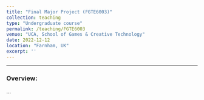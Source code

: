 ```yaml
---
title: "Final Major Project (FGTE6003)"
collection: teaching
type: "Undergraduate course"
permalink: /teaching/FGTE6003
venue: "UCA, School of Games & Creative Technology"
date: 2022-12-12
location: "Farnham, UK"
excerpt: ''
---
```



---
### Overview:
...


